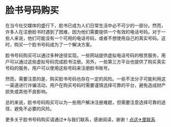 # 脸书号码购买

在当今社交媒体的盛行下，脸书已成为人们日常生活中必不可少的一部分。然而，许多人在注册脸书时遇到了困难，因为他们需要提供一个有效的电话号码。对于一些人来说，他们可能没有一个可用的电话号码，或者不想使用自己的真实号码。这时，购买一个脸书号码成为了一个解决方案。

脸书号码购买可以通过多种途径实现。一些网站提供虚拟电话号码的租赁服务，用户可以通过这些虚拟号码完成脸书注册。另外，一些第三方平台也提供了购买真实号码的服务，用户可以使用这些号码来注册脸书账号。

然而，需要注意的是，购买脸书号码也存在一定的风险。一些不法分子可能利用这一渠道进行诈骗活动，用户在购买号码时需要谨慎选择可靠的平台，避免造成财产损失或其他不良影响。

总的来说，脸书号码购买可以为一些用户解决注册难题，但需要注意选择可靠的途径，避免不必要的风险。

更多关于脸书号码购买请通过✈与我们联系，感谢阅读，谢谢！[点这✈里联系](https://www.k02.cc)